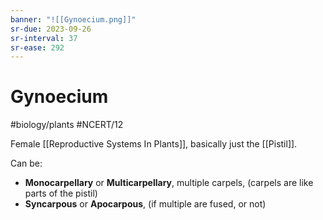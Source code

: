 ```yaml
---
banner: "![[Gynoecium.png]]"
sr-due: 2023-09-26
sr-interval: 37
sr-ease: 292
---
```

# Gynoecium
#biology/plants #NCERT/12 

Female [[Reproductive Systems In Plants]], basically just the [[Pistil]].

Can be:
 - **Monocarpellary** or **Multicarpellary**, multiple carpels, (carpels are like parts of the pistil)
 - **Syncarpous** or **Apocarpous**, (if multiple are fused, or not)

